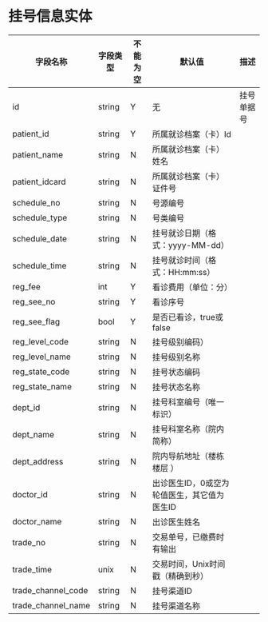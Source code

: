 # 挂号信息实体

| 字段名称 | 字段类型 | 不能为空 | 默认值 | 描述 |
| -------- | -------- | -------- | ------ | ---- |
| id | string | Y | 无 | 挂号单据号 |
| patient_id | string | Y | 所属就诊档案（卡）Id |
| patient_name | string | N | 所属就诊档案（卡）姓名 |
| patient_idcard | string | N | 所属就诊档案（卡）证件号 |
| schedule_no | string | N | 号源编号 |
| schedule_type | string | N | 号类编号 |
| schedule_date | string | N | 挂号就诊日期（格式：yyyy-MM-dd） |
| schedule_time | string | N | 挂号就诊时间（格式：HH:mm:ss） |
| reg_fee | int | Y | 看诊费用（单位：分） |
| reg_see_no | string | Y | 看诊序号 |
| reg_see_flag | bool | Y | 是否已看诊，true或false |
| reg_level_code | string | N | 挂号级别编码） |
| reg_level_name | string | N | 挂号级别名称 |
| reg_state_code | string | N | 挂号状态编码 |
| reg_state_name | string | N | 挂号状态名称 |
| dept_id | string | N | 挂号科室编号（唯一标识） |
| dept_name | string | N | 挂号科室名称（院内简称） |
| dept_address | string | N | 院内导航地址（楼栋楼层 ） |
| doctor_id | string | N | 出诊医生ID，0或空为轮值医生，其它值为医生ID |
| doctor_name | string | N | 出诊医生姓名 |
| trade_no | string | N | 交易单号，已缴费时有输出 |
| trade_time | unix | N | 交易时间，Unix时间戳（精确到秒） |
| trade_channel_code | string | N | 挂号渠道ID |
| trade_channel_name | string | N | 挂号渠道名称 |
